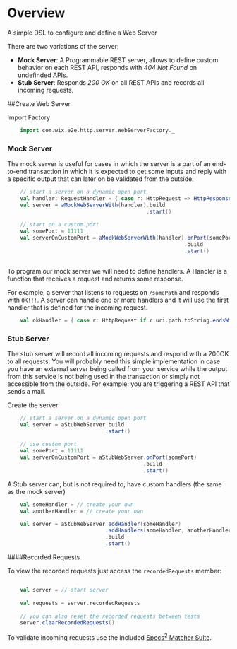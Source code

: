 Overview
========
A simple DSL to configure and define a Web Server

There are two variations of the server:
* __Mock Server__: A Programmable REST server, allows to define custom behavior on each REST API, responds with *404 Not Found* on undefinded APIs.
* __Stub Server__: Responds *200 OK* on all REST APIs and records all incoming requests.


##Create Web Server

Import Factory
```scala
    import com.wix.e2e.http.server.WebServerFactory._
```

### Mock Server

The mock server is useful for cases in which the server is a part of an end-to-end transaction in which it is expected to get some inputs and reply with a specific output that can later on be validated from the outside.

```scala
    // start a server on a dynamic open port
    val handler: RequestHandler = { case r: HttpRequest => HttpResponse()  }
    val server = aMockWebServerWith(handler).build
                                            .start()
                                            
    // start on a custom port                                            
    val somePort = 11111
    val serverOnCustomPort = aMockWebServerWith(handler).onPort(somePort)
                                                        .build
                                                        .start()
                                            
```

To program our mock server we will need to define handlers. A Handler is a function that receives a request and returns some response.

For example, a server that listens to requests on `/somePath` and responds with `OK!!!`.
A server can handle one or more handlers and it will use the first handler that is defined for the incoming request.

```scala
    val okHandler = { case r: HttpRequest if r.uri.path.toString.endsWith("somePath") => HttpResponse("OK!!!") }
```

### Stub Server

The stub server will record all incoming requests and respond with a 200OK to all requests.
You will probably need this simple implementation in case you have an external server being called from your service while the output from this service is not being used in the transaction or simply not accessible from the outside.
For example: you are triggering a REST API that sends a mail.

Create the server
```scala
    // start a server on a dynamic open port
    val server = aStubWebServer.build
                               .start()
    
    // use custom port
    val somePort = 11111
    val serverOnCustomPort = aStubWebServer.onPort(somePort)
                                           .build
                                           .start()
```

A Stub server can, but is not required to, have custom handlers (the same as the mock server)

```scala
    val someHandler = // create your own
    val anotherHandler = // create your own

    val server = aStubWebServer.addHandler(someHandler)                  // add one
                               .addHandlers(someHandler, anotherHandler) // add more than one handler
                               .build
                               .start()


```


####Recorded Requests

To view the recorded requests just access the `recordedRequests` member:
```scala

    val server = // start server
    
    val requests = server.recordedRequests
    
    // you can also reset the recorded requests between tests
    server.clearRecordedRequests()

```

To validate incoming requests use the included [Specs<sup>2</sup> Matcher Suite](./WEBSERVER_MATCHERS.md).
